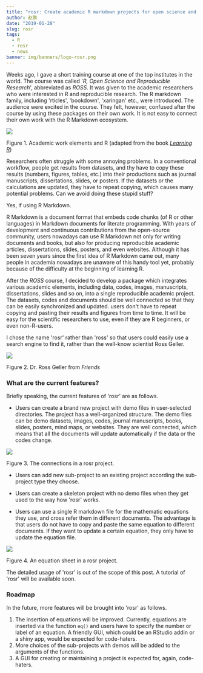 ```yaml
---
title: "rosr: Create academic R markdown projects for open science and reproducible research"
author: 赵鹏
date: "2019-01-28"
slug: rosr
tags: 
  - R
  - rosr
  - news
banner: img/banners/logo-rosr.png
---
```



Weeks ago, I gave a short training course at one of the top institutes in the world. The course was called '*R, Open Science and Reproducible Research*', abbreviated as *ROSS*. It was given to the academic researchers who were interested in R and reproducible research. The R markdown family, including 'rticles', 'bookdown', 'xaringan' etc., were introduced. The audience were excited in the course. They felt, however, confused after the course by using these packages on their own work. It is not easy to connect their own work with the R Markdown ecosystem.

<!--more-->

![](https://www.pzhao.org/slides/ross-mpic/img/workflow.png)

Figure 1. Academic work elements and R (adapted from the book *[Learning R](https://xuer.dapengde.com)*)

Researchers often struggle with some annoying problems. In a conventional workflow, people get results from datasets, and thy have to copy these results (numbers, figures, tables, etc.) into their productions such as journal manuscripts, dissertations, slides, or posters. If the datasets or the calculations are updated, they have to repeat copying, which causes many potential problems. Can we avoid doing these stupid stuff?

Yes, if using R Markdown.

R Markdown is a document format that embeds code chunks (of R or other languages) in Markdown documents for literate programming. With years of development and continuous contributions from the open-source community, users nowadays can use R Markdown not only for writing documents and books, but also for producing reproducible academic articles, dissertations, slides, posters, and even websites. Although it has been seven years since the first idea of R Markdown came out, many people in academia nowadays are unaware of this handy tool yet, probably because of the difficulty at the beginning of learning R. 

After the *ROSS* course, I decided to develop a package which integrates various academic elements, including data, codes, images, manuscripts, dissertations, slides and so on, into a single reproducible academic project. The datasets, codes and documents should be well connected so that they can be easily synchronized and updated. users don't have to repeat copying and pasting their results and figures from time to time. It will be easy for the scientific researchers to use, even if they are R beginners, or even non-R-users.

I chose the name 'rosr' rather than 'ross' so that users could easily use a search engine to find it, rather than the well-know scientist Ross Geller.

![](https://www.pzhao.org/slides/ross-mpic/img/fine-by-me.gif)

Figure 2. Dr. Ross Geller from *Friends*



### What are the current features?

Briefly speaking, the current features of 'rosr' are as follows.

- Users can create a brand new project with demo files in user-selected directories. The project has a well-organized structure. The demo files can be demo datasets, images, codes, journal manuscripts, books, slides, posters, mind maps, or websites. They are well connected, which means that all the documents will update automatically if the data or the codes change.

![](https://github.com/rbind/pzhao/raw/master/static/img/rosr-project-connections.png)

Figure 3. The connections in a rosr project.

- Users can add new sub-project to an existing project according the sub-project type they choose.

- Users can create a skeleton project with no demo files when they get used to the way how 'rosr' works.

- Users can use a single R markdown file for the mathematic equations they use, and cross refer them in different documents. The advantage is that users do not have to copy and paste the same equation to different documents. If they want to update a certain equation, they only have to update the equation file.

![](https://github.com/rbind/pzhao/raw/master/static/img/rosr-eq.png)

Figure 4. An equation sheet in a rosr project.


The detailed usage of 'rosr' is out of the scope of this post. A tutorial of 'rosr' will be available soon.

### Roadmap

In the future, more features will be brought into 'rosr' as follows. 

1. The insertion of equations will be improved. Currently, equations are inserted via the function `eq()` and users have to specify the number or label of an equation. A friendly GUI, which could be an RStudio addin or a shiny app, would be expected for code-haters.
2. More choices of the sub-projects with demos will be added to the arguments of the functions.
3. A GUI for creating or maintaining a project is expected for, again, code-haters. 
